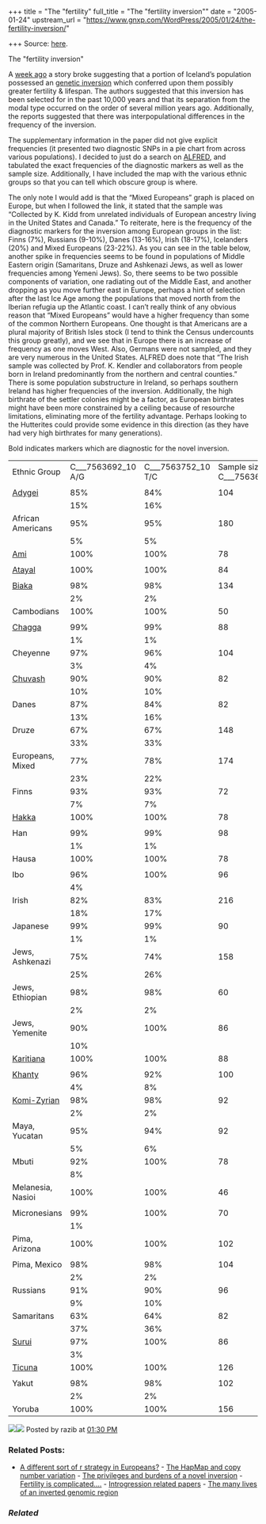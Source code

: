 +++
title = "The \"fertility"
full_title = "The \"fertility inversion\""
date = "2005-01-24"
upstream_url = "https://www.gnxp.com/WordPress/2005/01/24/the-fertility-inversion/"

+++
Source: [here](https://www.gnxp.com/WordPress/2005/01/24/the-fertility-inversion/).

The "fertility inversion"

A [week ago](https://www.gnxp.com/MT2/archives/003455.html) a story broke suggesting that a portion of Iceland’s population possessed an [genetic inversion](http://www.bionity.com/news/e/42627/) which conferred upon them possibly greater fertility & lifespan. The authors suggested that this inversion has been selected for in the past 10,000 years and that its separation from the modal type occurred on the order of several million years ago. Additionally, the reports suggested that there was interpopulational differences in the frequency of the inversion.

The supplementary information in the paper did not give explicit frequencies (it presented two diagnostic SNPs in a pie chart from across various populations). I decided to just do a search on [ALFRED](http://alfred.med.yale.edu/alfred/basicsearch.asp), and tabulated the exact frequencies of the diagnostic markers as well as the sample size. Additionally, I have included the map with the various ethnic groups so that you can tell which obscure group is where.

The only note I would add is that the “Mixed Europeans” graph is placed on Europe, but when I followed the link, it stated that the sample was “Collected by K. Kidd from unrelated individuals of European ancestry living in the United States and Canada.” To reiterate, here is the frequency of the diagnostic markers for the inversion among European groups in the list: Finns (7%), Russians (9-10%), Danes (13-16%), Irish (18-17%), Icelanders (20%) and Mixed Europeans (23-22%). As you can see in the table below, another spike in frequencies seems to be found in populations of Middle Eastern origin (Samaritans, Druze and Ashkenazi Jews, as well as lower frequencies among Yemeni Jews). So, there seems to be two possible components of variation, one radiating out of the Middle East, and another dropping as you move further east in Europe, perhaps a hint of selection after the last Ice Age among the populations that moved north from the Iberian refugia up the Atlantic coast. I can’t really think of any obvious reason that “Mixed Europeans” would have a higher frequency than some of the common Northern Europeans. One thought is that Americans are a plural majority of British Isles stock (I tend to think the Census undercounts this group greatly), and we see that in Europe there is an increase of frequency as one moves West. Also, Germans were not sampled, and they are very numerous in the United States. ALFRED does note that “The Irish sample was collected by Prof. K. Kendler and collaborators from people born in Ireland predominantly from the northern and central counties.” There is some population substructure in Ireland, so perhaps southern Ireland has higher frequencies of the inversion. Additionally, the high birthrate of the settler colonies might be a factor, as European birthrates might have been more constrained by a ceiling because of resourche limitations, eliminating more of the fertility advantage. Perhaps looking to the Hutterites could provide some evidence in this direction (as they have had very high birthrates for many generations).

Bold indicates markers which are diagnostic for the novel inversion.

|                                                                                       |                       |                       |                               |                               |
|---------------------------------------------------------------------------------------|-----------------------|-----------------------|-------------------------------|-------------------------------|
| Ethnic Group                                                                          | C\_\_\_7563692_10 A/G | C\_\_\_7563752_10 T/C | Sample size C\_\_\_7563692_10 | Sample Size C\_\_\_7563752_10 |
|                                                                                       |                       |                       |                               |                               |
| [Adygei](http://www.ethnologue.com/show_country.asp?name=Russia%2B(Europe))           | 85%                   | 84%                   | 104                           | 108                           |
|                                                                                      | 15%                   | 16%                   |                              |                              |
| African Americans                                                                     | 95%                   | 95%                   | 180                           | 178                           |
|                                                                                      | 5%                    | 5%                    |                              |                              |
| [Ami](http://www.ethnologue.com/show_language.asp?code=AMI)                           | 100%                  | 100%                  | 78                            | 80                            |
|                                                                                      |                      |                      |                              |                              |
| [Atayal](http://www.ethnologue.com/show_language.asp?code=TAY)                        | 100%                  | 100%                  | 84                            | 84                            |
|                                                                                      |                      |                      |                              |                              |
| [Biaka](http://www.ethnologue.com/show_language.asp?code=AXK)                         | 98%                   | 98%                   | 134                           | 136                           |
|                                                                                      | 2%                    | 2%                    |                              |                              |
| Cambodians                                                                            | 100%                  | 100%                  | 50                            | 50                            |
|                                                                                      |                      |                      |                              |                              |
| [Chagga](http://www.ethnologue.com/show_language.asp?code=KAF)                        | 99%                   | 99%                   | 88                            | 90                            |
|                                                                                      | 1%                    | 1%                    |                              |                              |
| Cheyenne                                                                              | 97%                   | 96%                   | 104                           | 110                           |
|                                                                                      | 3%                    | 4%                    |                              |                              |
| [Chuvash](http://www.ethnologue.com/show_language.asp?code=CJU)                       | 90%                   | 90%                   | 82                            | 84                            |
|                                                                                      | 10%                   | 10%                   |                              |                              |
| Danes                                                                                 | 87%                   | 84%                   | 82                            | 102                           |
|                                                                                      | 13%                   | 16%                   |                              |                              |
| Druze                                                                                 | 67%                   | 67%                   | 148                           | 148                           |
|                                                                                      | 33%                   | 33%                   |                              |                              |
| Europeans, Mixed                                                                      | 77%                   | 78%                   | 174                           | 180                           |
|                                                                                      | 23%                   | 22%                   |                              |                              |
| Finns                                                                                 | 93%                   | 93%                   | 72                            | 70                            |
|                                                                                      | 7%                    | 7%                    |                              |                              |
| [Hakka](http://www.ethnologue.com/show_language.asp?code=HAK)                         | 100%                  | 100%                  | 78                            | 82                            |
|                                                                                      |                      |                      |                              |                              |
| Han                                                                                   | 99%                   | 99%                   | 98                            | 98                            |
|                                                                                      | 1%                    | 1%                    |                              |                              |
| Hausa                                                                                 | 100%                  | 100%                  | 78                            | 74                            |
|                                                                                      |                      |                      |                              |                              |
| Ibo                                                                                   | 96%                   | 100%                  | 96                            | 94                            |
|                                                                                      | 4%                    |                      |                              |                              |
| Irish                                                                                 | 82%                   | 83%                   | 216                           | 228                           |
|                                                                                      | 18%                   | 17%                   |                              |                              |
| Japanese                                                                              | 99%                   | 99%                   | 90                            | 94                            |
|                                                                                      | 1%                    | 1%                    |                              |                              |
| Jews, Ashkenazi                                                                       | 75%                   | 74%                   | 158                           | 162                           |
|                                                                                      | 25%                   | 26%                   |                              |                              |
| Jews, Ethiopian                                                                       | 98%                   | 98%                   | 60                            | 60                            |
|                                                                                      | 2%                    | 2%                    |                              |                              |
| Jews, Yemenite                                                                        | 90%                   | 100%                  | 86                            | 86                            |
|                                                                                      | 10%                   |                      |                              |                              |
| [Karitiana](http://www.ethnologue.com/LL_docs/index/Karitiana(alanguageofBrazil).asp) | 100%                  | 100%                  | 88                            | 108                           |
|                                                                                      |                      |                      |                              |                              |
| [Khanty](http://www.ethnologue.com/show_language.asp?code=KCA)                        | 96%                   | 92%                   | 100                           | 100                           |
|                                                                                      | 4%                    | 8%                    |                              |                              |
| [Komi-Zyrian](http://www.ethnologue.com/show_language.asp?code=KPV)                   | 98%                   | 98%                   | 92                            | 94                            |
|                                                                                      | 2%                    | 2%                    |                              |                              |
| Maya, Yucatan                                                                         | 95%                   | 94%                   | 92                            | 94                            |
|                                                                                      | 5%                    | 6%                    |                              |                              |
| Mbuti                                                                                 | 92%                   | 100%                  | 78                            | 78                            |
|                                                                                      | 8%                    |                      |                              |                              |
| Melanesia, Nasioi                                                                     | 100%                  | 100%                  | 46                            | 46                            |
|                                                                                      |                      |                      |                              |                              |
| Micronesians                                                                          | 99%                   | 100%                  | 70                            | 70                            |
|                                                                                      | 1%                    |                      |                              |                              |
| Pima, Arizona                                                                         | 100%                  | 100%                  | 102                           | 102                           |
|                                                                                      |                      |                      |                              |                              |
| Pima, Mexico                                                                          | 98%                   | 98%                   | 104                           | 106                           |
|                                                                                      | 2%                    | 2%                    |                              |                              |
| Russians                                                                              | 91%                   | 90%                   | 96                            | 96                            |
|                                                                                      | 9%                    | 10%                   |                              |                              |
| Samaritans                                                                            | 63%                   | 64%                   | 82                            | 80                            |
|                                                                                      | 37%                   | 36%                   |                              |                              |
| [Surui](http://www.ethnologue.com/show_product.asp?isbn=0883121735)                   | 97%                   | 100%                  | 86                            | 94                            |
|                                                                                      | 3%                    |                      |                              |                              |
| [Ticuna](http://www.ethnologue.com/show_language.asp?code=TCA)                        | 100%                  | 100%                  | 126                           | 130                           |
|                                                                                      |                      |                      |                              |                              |
| Yakut                                                                                 | 98%                   | 98%                   | 102                           | 102                           |
|                                                                                      | 2%                    | 2%                    |                              |                              |
| Yoruba                                                                                | 100%                  | 100%                  | 156                           | 156                           |

![](https://i0.wp.com/www.nature.com/ng/journal/vaop/ncurrent/images/ng1508-F5.jpg?w=640)![](https://i0.wp.com/www.nature.com/ng/journal/vaop/ncurrent/images/ng1508-F5.jpg?w=640) Posted by razib at [01:30 PM](https://www.gnxp.com/MT2/archives/003506.html) [](http://js-kit.com/api/static/pop_comments?ref=http://gnxp.com&path=/3506?url=http://www.gnxp.com/MT2/archives/003506.html&thetime=%20012405&MT=true)

### Related Posts:

- [A different sort of r strategy in
  Europeans?](https://www.gnxp.com/WordPress/2005/01/16/a-different-sort-of-r-strategy-in-europeans/) - [The HapMap and copy number
  variation](https://www.gnxp.com/WordPress/2006/11/22/the-hapmap-and-copy-number-variation/) - [The privileges and burdens of a novel
  inversion](https://www.gnxp.com/WordPress/2012/07/10/the-privileges-and-burdens-of-a-novel-inversion/) - [Fertility is
  complicated....](https://www.gnxp.com/WordPress/2008/02/19/fertility-is-complicated/) - [Introgression related
  papers](https://www.gnxp.com/WordPress/2006/07/27/introgression-related-papers/) - [The many lives of an inverted genomic
  region](https://www.gnxp.com/WordPress/2010/04/05/the-many-lives-of-an-inverted-genomic-region/)

### *Related*

[](https://www.addtoany.com/add_to/facebook?linkurl=https%3A%2F%2Fwww.gnxp.com%2FWordPress%2F2005%2F01%2F24%2Fthe-fertility-inversion%2F&linkname=The%20%22fertility%20inversion%22 "Facebook")[](https://www.addtoany.com/add_to/twitter?linkurl=https%3A%2F%2Fwww.gnxp.com%2FWordPress%2F2005%2F01%2F24%2Fthe-fertility-inversion%2F&linkname=The%20%22fertility%20inversion%22 "Twitter")[](https://www.addtoany.com/add_to/email?linkurl=https%3A%2F%2Fwww.gnxp.com%2FWordPress%2F2005%2F01%2F24%2Fthe-fertility-inversion%2F&linkname=The%20%22fertility%20inversion%22 "Email")[](https://www.addtoany.com/share)
